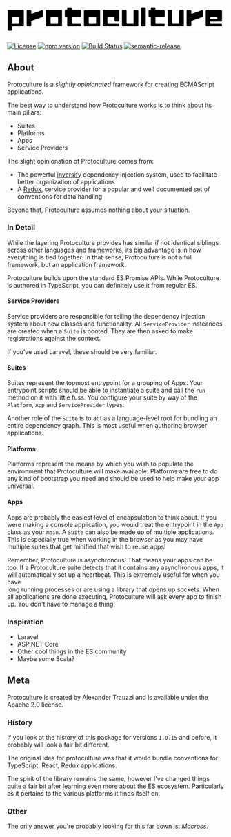 # ![protoculture](protoculture.png)

[![License](https://img.shields.io/badge/License-Apache%202.0-blue.svg)](https://opensource.org/licenses/Apache-2.0)
[![npm version](https://badge.fury.io/js/protoculture.svg)](https://badge.fury.io/js/protoculture)
[![Build Status](https://travis-ci.org/atrauzzi/protoculture.svg?branch=master)](https://travis-ci.org/atrauzzi/protoculture) 
[![semantic-release](https://img.shields.io/badge/%20%20%F0%9F%93%A6%F0%9F%9A%80-semantic--release-e10079.svg)](https://github.com/semantic-release/semantic-release)

## About
Protoculture is a _slightly opinionated_ framework for creating ECMAScript applications.

The best way to understand how Protoculture works is to think about its main pillars:

 - Suites
 - Platforms
 - Apps
 - Service Providers
 
The slight opinionation of Protoculture comes from:

 - The powerful [inversify](http://inversify.io) dependency injection system, used to facilitate better organization of applications
 - A [Redux](http://redux.js.org), service provider for a popular and well documented set of conventions for data handling

Beyond that, Protoculture assumes nothing about your situation.

### In Detail
While the layering Protoculture provides has similar if not identical siblings across other languages and frameworks, 
its big advantage is in how everything is tied together.  In that sense, Protoculture is not a full framework, but an 
application framework.

Protoculture builds upon the standard ES Promise APIs.  While Protoculture is authored in TypeScript, you can definitely 
use it from regular ES.

#### Service Providers
Service providers are responsible for telling the dependency injection system about new classes and functionality. All
`ServiceProvider` insteances are created when a `Suite` is booted.  They are then asked to make registrations against the context.

If you've used Laravel, these should be very familiar.

#### Suites
Suites represent the topmost entrypoint for a grouping of Apps.  Your entrypoint scripts should be able to instantiate 
a suite and call the `run` method on it with little fuss.  You configure your suite by way of the `Platform`, `App` 
and `ServiceProvider` types.

Another role of the `Suite` is to act as a language-level root for bundling an entire dependency graph.  This is most 
useful when authoring browser applications.

#### Platforms
Platforms represent the means by which you wish to populate the environment that Protoculture will make available.
Platforms are free to do any kind of bootstrap you need and should be used to help make your app universal. 

#### Apps
Apps are probably the easiest level of encapsulation to think about.  If you were making a console application, you 
would treat the entrypoint in the `App` class as your `main`.  A `Suite` can also be made up of multiple applications.  
This is especially true when working in the browser as you may have multiple suites that get minified that wish to reuse apps!

Remember, Protoculture is asynchronous!  That means your apps can be too.  If a Protoculture suite detects that it 
contains any asynchronous apps, it will automatically set up a heartbeat.  This is extremely useful for when you have  
long running processes or are using a library that opens up sockets.  When all applications are done executing, Protoculture 
will ask every app to finish up.  You don't have to manage a thing!

### Inspiration

 - Laravel
 - ASP.NET Core
 - Other cool things in the ES community
 - Maybe some Scala?

## Meta

Protoculture is created by Alexander Trauzzi and is available under the Apache 2.0 license.

### History

If you look at the history of this package for versions `1.0.15` and before, it probably will look a fair bit different.

The original idea for protoculture was that it would bundle conventions for TypeScript, React, Redux applications.

The spirit of the library remains the same, however I've changed things quite a fair bit after learning even more 
about the ES ecosystem.  Particularly as it pertains to the various platforms it finds itself on.

### Other
The only answer you're probably looking for this far down is: _Macross_.
